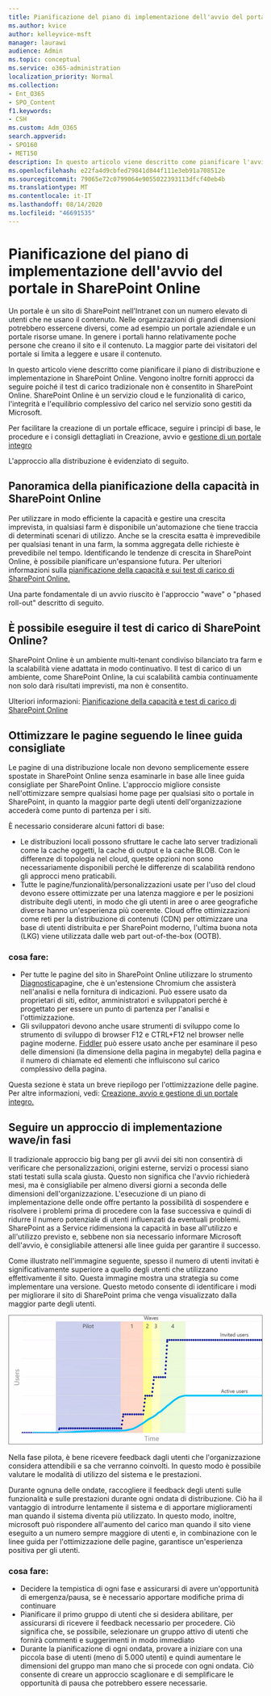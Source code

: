 ```yaml
---
title: Pianificazione del piano di implementazione dell'avvio del portale in SharePoint Online
ms.author: kvice
author: kelleyvice-msft
manager: laurawi
audience: Admin
ms.topic: conceptual
ms.service: o365-administration
localization_priority: Normal
ms.collection:
- Ent_O365
- SPO_Content
f1.keywords:
- CSH
ms.custom: Adm_O365
search.appverid:
- SPO160
- MET150
description: In questo articolo viene descritto come pianificare l'avvio del portale in SharePoint Online e i passaggi da eseguire per un avvio corretto
ms.openlocfilehash: e22fa4d9cbfed79841d844f111e3eb91a708512e
ms.sourcegitcommit: 79065e72c0799064e9055022393113dfcf40eb4b
ms.translationtype: MT
ms.contentlocale: it-IT
ms.lasthandoff: 08/14/2020
ms.locfileid: "46691535"
---
```

# <a name="planning-your-portal-launch-roll-out-plan-in-sharepoint-online"></a>Pianificazione del piano di implementazione dell'avvio del portale in SharePoint Online

Un portale è un sito di SharePoint nell’Intranet con un numero elevato di utenti che ne usano il contenuto. Nelle organizzazioni di grandi dimensioni potrebbero essercene diversi, come ad esempio un portale aziendale e un portale risorse umane. In genere i portali hanno relativamente poche persone che creano il sito e il contenuto. La maggior parte dei visitatori del portale si limita a leggere e usare il contenuto.

In questo articolo viene descritto come pianificare il piano di distribuzione e implementazione in SharePoint Online. Vengono inoltre forniti approcci da seguire poiché il test di carico tradizionale non è consentito in SharePoint Online. SharePoint Online è un servizio cloud e le funzionalità di carico, l'integrità e l'equilibrio complessivo del carico nel servizio sono gestiti da Microsoft.

Per facilitare la creazione di un portale efficace, seguire i principi di base, le procedure e i consigli dettagliati in Creazione, avvio e [gestione di un portale integro](https://go.microsoft.com/fwlink/?linkid=2105838) 

L'approccio alla distribuzione è evidenziato di seguito.

## <a name="overview-of-capacity-planning-in-sharepoint-online"></a>Panoramica della pianificazione della capacità in SharePoint Online
Per utilizzare in modo efficiente la capacità e gestire una crescita imprevista, in qualsiasi farm è disponibile un'automazione che tiene traccia di determinati scenari di utilizzo. Anche se la crescita esatta è imprevedibile per qualsiasi tenant in una farm, la somma aggregata delle richieste è prevedibile nel tempo. Identificando le tendenze di crescita in SharePoint Online, è possibile pianificare un'espansione futura. Per ulteriori informazioni sulla [pianificazione della capacità e sui test di carico di SharePoint Online.](capacity-planning-and-load-testing-sharepoint-online.md)

Una parte fondamentale di un avvio riuscito è l'approccio "wave" o "phased roll-out" descritto di seguito. 

## <a name="can-i-load-test-sharepoint-online"></a>È possibile eseguire il test di carico di SharePoint Online?
SharePoint Online è un ambiente multi-tenant condiviso bilanciato tra farm e la scalabilità viene adattata in modo continuativo. Il test di carico di un ambiente, come SharePoint Online, la cui scalabilità cambia continuamente non solo darà risultati imprevisti, ma non è consentito. 

Ulteriori informazioni:  [Pianificazione della capacità e test di carico di SharePoint Online](capacity-planning-and-load-testing-sharepoint-online.md)

## <a name="optimize-pages-by-following-recommended-guidelines"></a>Ottimizzare le pagine seguendo le linee guida consigliate
Le pagine di una distribuzione locale non devono semplicemente essere spostate in SharePoint Online senza esaminarle in base alle linee guida consigliate per SharePoint Online. L'approccio migliore consiste nell'ottimizzare sempre qualsiasi home page per qualsiasi sito o portale in SharePoint, in quanto la maggior parte degli utenti dell'organizzazione accederà come punto di partenza per i siti.

È necessario considerare alcuni fattori di base:
- Le distribuzioni locali possono sfruttare le cache lato server tradizionali come la cache oggetti, la cache di output e la cache BLOB. Con le differenze di topologia nel cloud, queste opzioni non sono necessariamente disponibili perché le differenze di scalabilità rendono gli approcci meno praticabili.
- Tutte le pagine/funzionalità/personalizzazioni usate per l'uso del cloud devono essere ottimizzate per una latenza maggiore e per le posizioni distribuite degli utenti, in modo che gli utenti in aree o aree geografiche diverse hanno un'esperienza più coerente. Cloud offre ottimizzazioni come reti per la distribuzione di contenuti (CDN) per ottimizzare una base di utenti distribuita e per SharePoint moderno, l'ultima buona nota (LKG) viene utilizzata dalle web part out-of-the-box (OOTB).

### <a name="what-to-do"></a>cosa fare:
 - Per tutte le pagine del sito in SharePoint Online utilizzare lo strumento [Diagnostica](https://aka.ms/perftool)pagine, che è un'estensione Chromium che assisterà nell'analisi e nella fornitura di indicazioni. Può essere usato da proprietari di siti, editor, amministratori e sviluppatori perché è progettato per essere un punto di partenza per l'analisi e l'ottimizzazione.
 - Gli sviluppatori devono anche usare strumenti di sviluppo come lo strumento di sviluppo di browser F12 e CTRL+F12 nel browser nelle pagine moderne. [Fiddler](https://www.telerik.com/download/fiddler) può essere usato anche per esaminare il peso delle dimensioni (la dimensione della pagina in megabyte) della pagina e il numero di chiamate ed elementi che influiscono sul carico complessivo della pagina. 

Questa sezione è stata un breve riepilogo per l'ottimizzazione delle pagine.  Per altre informazioni, vedi: [Creazione, avvio e gestione di un portale integro.](https://go.microsoft.com/fwlink/?linkid=2105838)

## <a name="follow-a-wave--phased-roll-out-approach"></a>Seguire un approccio di implementazione wave/in fasi
Il tradizionale approccio big bang per gli avvii dei siti non consentirà di verificare che personalizzazioni, origini esterne, servizi o processi siano stati testati sulla scala giusta. Questo non significa che l'avvio richiederà mesi, ma è consigliabile per almeno diversi giorni a seconda delle dimensioni dell'organizzazione. L'esecuzione di un piano di implementazione delle onde offre pertanto la possibilità di sospendere e risolvere i problemi prima di procedere con la fase successiva e quindi di ridurre il numero potenziale di utenti influenzati da eventuali problemi. SharePoint as a Service ridimensiona la capacità in base all'utilizzo e all'utilizzo previsto e, sebbene non sia necessario informare Microsoft dell'avvio, è consigliabile attenersi alle linee guida per garantire il successo.
  
Come illustrato nell'immagine seguente, spesso il numero di utenti invitati è significativamente superiore a quello degli utenti che utilizzano effettivamente il sito. Questa immagine mostra una strategia su come implementare una versione. Questo metodo consente di identificare i modi per migliorare il sito di SharePoint prima che venga visualizzato dalla maggior parte degli utenti.
  
![Grafico degli utenti invitati e attivi](../media/0bc14a20-9420-4986-b9b9-fbcd2c6e0fb9.png)
  
Nella fase pilota, è bene ricevere feedback dagli utenti che l'organizzazione considera attendibili e sa che verranno coinvolti. In questo modo è possibile valutare le modalità di utilizzo del sistema e le prestazioni.
  
Durante ognuna delle ondate, raccogliere il feedback degli utenti sulle funzionalità e sulle prestazioni durante ogni ondata di distribuzione. Ciò ha il vantaggio di introdurre lentamente il sistema e di apportare miglioramenti man quando il sistema diventa più utilizzato. In questo modo, inoltre, microsoft può rispondere all'aumento del carico man quando il sito viene eseguito a un numero sempre maggiore di utenti e, in combinazione con le linee guida per l'ottimizzazione delle pagine, garantisce un'esperienza positiva per gli utenti.

### <a name="what-to-do"></a>cosa fare:
- Decidere la tempistica di ogni fase e assicurarsi di avere un'opportunità di emergenza/pausa, se è necessario apportare modifiche prima di continuare
- Pianificare il primo gruppo di utenti che si desidera abilitare, per assicurarsi di ricevere il feedback necessario per procedere. Ciò significa che, se possibile, selezionare un gruppo attivo di utenti che fornirà commenti e suggerimenti in modo immediato
- Durante la pianificazione di ogni ondata, provare a iniziare con una piccola base di utenti (meno di 5.000 utenti) e quindi aumentare le dimensioni del gruppo man mano che si procede con ogni ondata. Ciò consente di creare un approccio scaglionare e di semplificare le opportunità di pausa che potrebbero essere necessarie.
